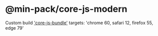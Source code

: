 # @min-pack/core-js-modern

Custom build ['core-js-bundle'](https://github.com/zloirock/core-js/tree/v3.22.5#custom-build) targets: 'chrome 60, safari 12, firefox 55, edge 79'
